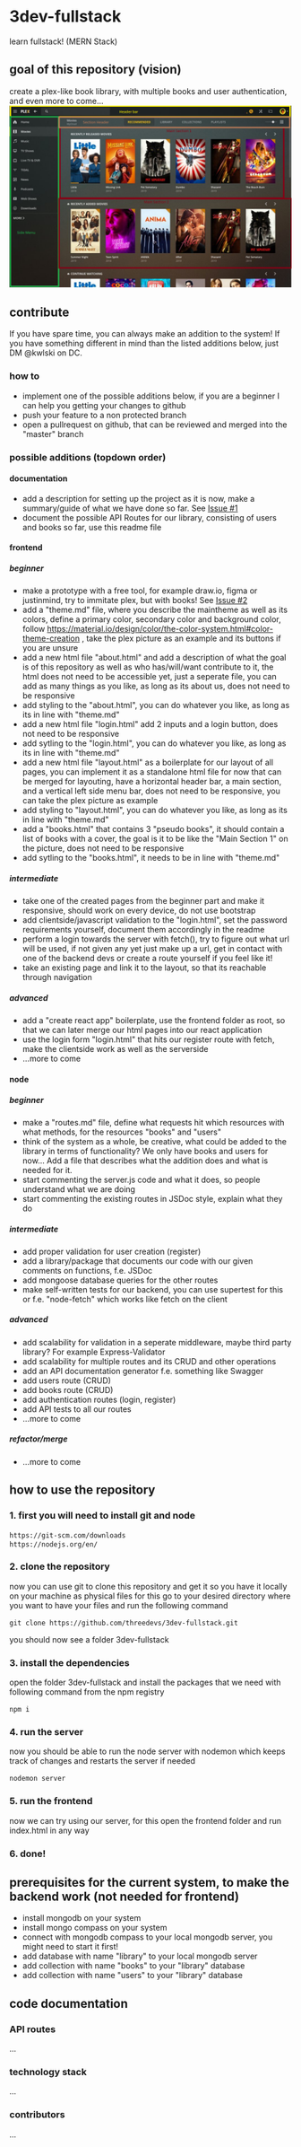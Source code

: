 # 3dev-fullstack
learn fullstack! (MERN Stack)
## goal of this repository (vision)
create a plex-like book library, with multiple books and user authentication, and even more to come...
![layout](documentation/Layout.png "Title")
## contribute
If you have spare time, you can always make an addition to the system! If you have something different in mind than the listed additions below, just DM @kwlski on DC.
### how to
- implement one of the possible additions below, if you are a beginner I can help you getting your changes to github
- push your feature to a non protected branch
- open a pullrequest on github, that can be reviewed and merged into the "master" branch
### possible additions (topdown order)
#### documentation
- add a description for setting up the project as it is now, make a summary/guide of what we have done so far. See [Issue #1](https://github.com/threedevs/3dev-fullstack/issues/1)
- document the possible API Routes for our library, consisting of users and books so far, use this readme file
#### frontend
##### beginner
- make a prototype with a free tool, for example draw.io, figma or justinmind, try to immitate plex, but with books! See [Issue #2](https://github.com/threedevs/3dev-fullstack/issues/2)
- add a "theme.md" file, where you describe the maintheme as well as its colors, define a primary color, secondary color and background color, follow https://material.io/design/color/the-color-system.html#color-theme-creation , take the plex picture as an example and its buttons if you are unsure
- add a new html file "about.html" and add a description of what the goal is of this repository as well as who has/will/want contribute to it, the html does not need to be accessible yet, just a seperate file, you can add as many things as you like, as long as its about us, does not need to be responsive
- add styling to the "about.html", you can do whatever you like, as long as its in line with "theme.md"
- add a new html file "login.html" add 2 inputs and a login button, does not need to be responsive
- add sytling to the "login.html", you can do whatever you like, as long as its in line with "theme.md"
- add a new html file "layout.html" as a boilerplate for our layout of all pages, you can implement it as a standalone html file for now that can be merged for layouting, have a horizontal header bar, a main section, and a vertical left side menu bar, does not need to be responsive, you can take the plex picture as example
- add styling to "layout.html", you can do whatever you like, as long as its in line with "theme.md"
- add a "books.html" that contains  3 "pseudo books", it should contain a list of books with a cover, the goal is it to be like the "Main Section 1" on the picture, does not need to be responsive
- add sytling to the "books.html",  it needs to be in line with "theme.md"
##### intermediate
- take one of the created pages from the beginner part and make it responsive, should work on every device, do not use bootstrap
- add clientside/javascript validation to the "login.html", set the password requirements yourself, document them accordingly in the readme
- perform a login towards the server with fetch(), try to figure out what url will be used, if not given any yet just make up a url, get in contact with one of the backend devs or create a route yourself if you feel like it!
- take an existing page and link it to the layout, so that its reachable through navigation
##### advanced
- add a "create react app" boilerplate, use the frontend folder as root, so that we can later merge our html pages into our react application
- use the login form "login.html" that hits our register route with fetch, make the clientside work as well as the serverside
- ...more to come
#### node
##### beginner
- make a "routes.md" file, define what requests hit which resources with what methods, for the resources "books" and "users"
- think of the system as a whole, be creative, what could be added to the library in terms of functionality? We only have books and users for now... Add a file that describes what the addition does and what is needed for it.
- start commenting the server.js code and what it does, so people understand what we are doing
- start commenting the existing routes in JSDoc style, explain what they do
##### intermediate
- add proper validation for user creation (register)
- add a library/package that documents our code with our given comments on functions, f.e. JSDoc
- add mongoose database queries for the other routes
- make self-written tests for our backend, you can use supertest for this or f.e. "node-fetch" which works like fetch on the client
##### advanced
- add scalability for validation in a seperate middleware, maybe third party library? For example Express-Validator
- add scalability for multiple routes and its CRUD and other operations
- add an API documentation generator f.e. something like Swagger
- add users route (CRUD)
- add books route (CRUD)
- add authentication routes (login, register)
- add API tests to all our routes
- ...more to come

##### refactor/merge
- ...more to come

## how to use the repository
### 1. first you will need to install git and node
```
https://git-scm.com/downloads
https://nodejs.org/en/
```
### 2. clone the repository
now you can use git to clone this repository and get it so you have it locally on your machine as physical files
for this go to your desired directory where you want to have your files and run the following command
```
git clone https://github.com/threedevs/3dev-fullstack.git
```
you should now see a folder 3dev-fullstack
### 3. install the dependencies
open the folder 3dev-fullstack and install the packages that we need with following command from the npm registry
```
npm i
```
### 4. run the server
now you should be able to run the node server with nodemon which keeps track of changes and restarts the server if needed
```
nodemon server
```
### 5. run the frontend
now we can try using our server, for this open the frontend folder and run index.html in any way
### 6. done!

## prerequisites for the current system, to make the backend work (not needed for frontend)
- install mongodb on your system
- install mongo compass on your system
- connect with mongodb compass to your local mongodb server, you might need to start it first!
- add database with name "library" to your local mongodb server
- add collection with name "books" to your "library" database
- add collection with name "users" to your "library" database
## code documentation
### API routes
...
### technology stack
...
### contributors
...
